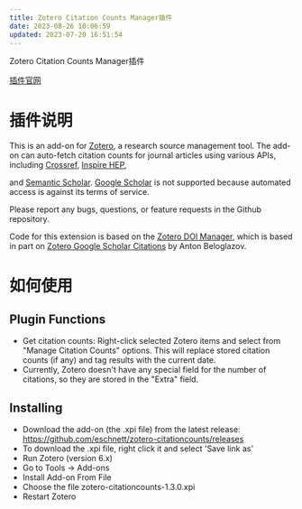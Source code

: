 ```yaml
---
title: Zotero Citation Counts Manager插件
date: 2023-08-26 10:06:59
updated: 2023-07-20 16:51:54
---
```

Zotero Citation Counts Manager插件

[插件官网](https://github.com/eschnett/zotero-citationcounts)

# 插件说明

This is an add-on for [Zotero](https://www.zotero.org/), a research source management tool. The add-on can auto-fetch citation counts for journal articles using various APIs, including [Crossref](https://www.crossref.org/), [Inspire HEP](https://inspirehep.net/),

and [Semantic Scholar](https://www.semanticscholar.org/). [Google Scholar](https://scholar.google.com/) is not supported because automated access is against its terms of service.

Please report any bugs, questions, or feature requests in the Github repository.

Code for this extension is based on the [Zotero DOI Manager](https://github.com/bwiernik/zotero-shortdoi), which is based in part on [Zotero Google Scholar Citations](https://github.com/beloglazov/zotero-scholar-citations) by Anton Beloglazov.

# 如何使用

## Plugin Functions

- Get citation counts: Right-click selected Zotero items and select from "Manage Citation Counts" options. This will replace stored citation counts (if any) and tag results with the current date.
- Currently, Zotero doesn't have any special field for the number of citations, so they are stored in the "Extra" field.

## Installing

- Download the add-on (the .xpi file) from the latest release: https://github.com/eschnett/zotero-citationcounts/releases
- To download the .xpi file, right click it and select 'Save link as'
- Run Zotero (version 6.x)
- Go to Tools -> Add-ons
- Install Add-on From File
- Choose the file zotero-citationcounts-1.3.0.xpi
- Restart Zotero